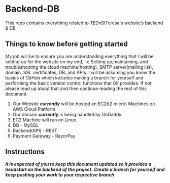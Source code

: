 # Backend-DB
This repo contains everything related to TEDxStTeresa's website’s backend & DB 

## Things to know before getting started
My job will be to ensure you are understanding everything that I will be setting up for the website on my end, i.e Setting up,maintaining, and troubleshooting the cloud machine(hosting), SMTP server(mailing list), domain, SSL certificates, DB, and APIs.
I will be assuming you know the basics of GitHub which includes making a branch for yourself and performing the basic version control functions that Git provides. If not, please read up about that and then continue reading the rest of this document.
  1. Our Website _**currently**_ will be hosted on EC2(t2.micro) Machines on AWS Cloud Platform.
  2. Our domain _**currently**_ is being handled by GoDaddy.
  3. EC2 Machine will run on Linux. 
  4. DB - MySQL
  5. Backend(API) - REST
  6. Payment Gateway - RazorPay

## Instructions 
_**It is expected of you to keep this document updated so it provides a headstart on the backend of the project.**_
_**Create a branch for yourself and keep pushing your work to your respective branch**_
